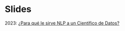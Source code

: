 # Slides
2023: [¿Para qué le sirve NLP a un Científico de Datos?](https://docs.google.com/presentation/d/136iX1a892MKBjs9hooOZ3vs8Iv7XxvREBTOCL7ELFSc/edit#slide=id.p1)
